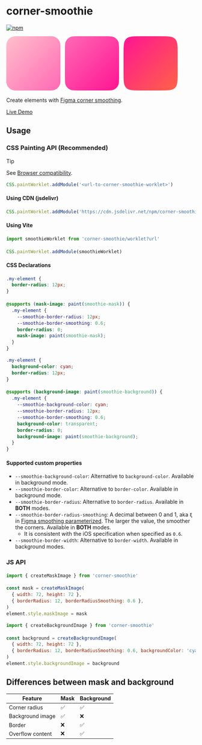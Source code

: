 # corner-smoothie

[![npm](https://img.shields.io/npm/v/corner-smoothie.svg)](https://www.npmjs.com/package/corner-smoothie)

![Squircle without smoothing](./playground/squircle.svg)
&nbsp;
![Squircle with full smoothing](./playground/squircle-smoothie-60.svg)
&nbsp;
![Squircle with full smoothing](./playground/squircle-smoothie-100.svg)

Create elements with [Figma corner smoothing](https://www.figma.com/blog/desperately-seeking-squircles/).

[Live Demo](https://raw.githack.com/CyanSalt/corner-smoothie/main/playground/index.html)

## Usage

### CSS Painting API (Recommended)

> [!TIP]
> See [Browser compatibility](https://developer.mozilla.org/en-US/docs/Web/API/CSS_Painting_API#browser_compatibility).

```js
CSS.paintWorklet.addModule('<url-to-corner-smoothie-worklet>')
```

#### Using CDN (jsdelivr)

```js
CSS.paintWorklet.addModule('https://cdn.jsdelivr.net/npm/corner-smoothie/dist/worklet.js')
```

#### Using Vite

```js
import smoothieWorklet from 'corner-smoothie/worklet?url'

CSS.paintWorklet.addModule(smoothieWorklet)
```

#### CSS Declarations

```css
.my-element {
  border-radius: 12px;
}

@supports (mask-image: paint(smoothie-mask)) {
  .my-element {
    --smoothie-border-radius: 12px;
    --smoothie-border-smoothing: 0.6;
    border-radius: 0;
    mask-image: paint(smoothie-mask);
  }
}
```

```css
.my-element {
  background-color: cyan;
  border-radius: 12px;
}

@supports (background-image: paint(smoothie-background)) {
  .my-element {
    --smoothie-background-color: cyan;
    --smoothie-border-radius: 12px;
    --smoothie-border-smoothing: 0.6;
    background-color: transparent;
    border-radius: 0;
    background-image: paint(smoothie-background);
  }
}
```

#### Supported custom properties

- `--smoothie-background-color`: Alternative to `background-color`. Available in background mode.
- `--smoothie-border-color`: Alternative to `border-color`. Available in background mode.
- `--smoothie-border-radius`: Alternative to `border-radius`. Available in **BOTH** modes.
- `--smoothie-border-radius-smoothing`: A decimal between 0 and 1, aka `ξ` in [Figma smoothing parameterized](https://www.figma.com/blog/desperately-seeking-squircles/#breakthrough-smoothing-parameterized). The larger the value, the smoother the corners. Available in **BOTH** modes.
    - It is consistent with the iOS specification when specified as `0.6`.
- `--smoothie-border-width`: Alternative to `border-width`. Available in background modes.

### JS API

```js
import { createMaskImage } from 'corner-smoothie'

const mask = createMaskImage(
  { width: 72, height: 72 },
  { borderRadius: 12, borderRadiusSmoothing: 0.6 },
)
element.style.maskImage = mask
```

```js
import { createBackgroundImage } from 'corner-smoothie'

const background = createBackgroundImage(
  { width: 72, height: 72 },
  { borderRadius: 12, borderRadiusSmoothing: 0.6, backgroundColor: 'cyan' },
)
element.style.backgroundImage = background
```

## Differences between mask and background

| Feature | Mask | Background |
| --- | --- | --- |
| Corner radius | ✅ | ✅ |
| Background image | ✅ | ❌ |
| Border | ❌ | ✅ |
| Overflow content | ❌ | ✅ |
